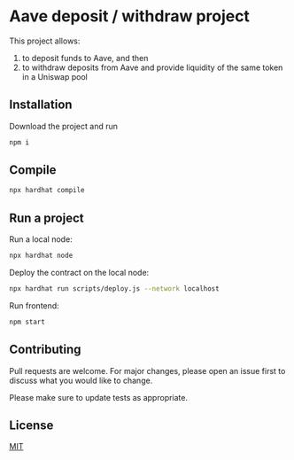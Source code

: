 # Aave deposit / withdraw project

This project allows:
1. to deposit funds to Aave, and then 
2. to withdraw deposits from Aave and provide liquidity of the same token in a Uniswap pool

## Installation

Download the project and run 

```bash
npm i
```

## Compile

```bash
npx hardhat compile
```

## Run a project

Run a local node:
```bash
npx hardhat node
```

Deploy the contract on the local node:
```bash
npx hardhat run scripts/deploy.js --network localhost
```

Run frontend:
```bash
npm start
```

## Contributing
Pull requests are welcome. For major changes, please open an issue first to discuss what you would like to change.

Please make sure to update tests as appropriate.

## License
[MIT](https://choosealicense.com/licenses/mit/)

